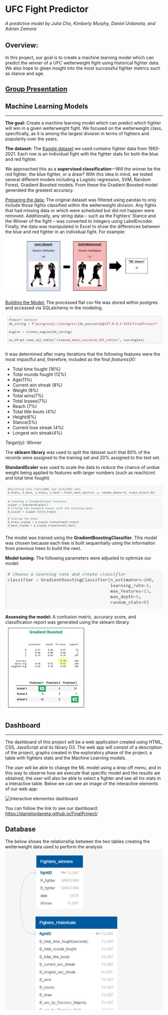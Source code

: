 # UFC Fight Predictor
###### A predictive model by Julia Cho, Kimberly Murphy, Daniel Urdaneta, and Adrian Zamora 

## Overview:
In this project, our goal is to create a machine learning model which can predict the winner of a UFC welterweight fight using historical fighter data.  We also hope to glean insight into the most successful fighter metrics such as stance and age. 

## [Group Presentation](https://docs.google.com/presentation/d/12g6ZuxoMSZnClPs9yp5jP-XTK2Ll4H4IA8F_h0Qpiwc/edit?usp=sharing)

## Machine Learning Models 
---
**The goal:**  Create a machine learning model which can predict which fighter will win in a given welterweight fight. We focused on the welterweight class, specifically, as it is among the largest division in terms of fighters and popularity over the years.  

**The dataset:**  The [Kaggle dataset](https://www.kaggle.com/rajeevw/ufcdata) we used contains fighter data from 1993-2021.  Each row is an individual fight with the fighter stats for both the blue and red fighter.

We approached this as a **supervised classification**—Will the winner be the red fighter, the blue fighter, or a draw?   With this idea in mind, we tested several different models including a Logistic regression, SVM, Random Forest, Gradient Boosted models.  From these the Gradient Boosted model generated the greatest accuracy.

[Preparing the data:](https://github.com/danielurdaneta/FinalProject/blob/e2fc10a1a8b80865a5743e9ff57515cdb10f4159/data_clean_926.ipynb) 
The original dataset was filtered using pandas to only include those fights classified within the welterweight division.  Any fights that had missing data or which were scheduled but did not happen were removed.  Additionally, any string data-- such as the Fighters’ Stance and the Winner of the fight – was converted to integers using LabelEncoder.  Finally, the data was manipulated in Excel to show the differences between the blue and red fighter in an individual fight. 
For example:
 
![image of calculation](https://github.com/danielurdaneta/FinalProject/blob/6ca8d8a994c6ae10f70699ddd2b265146d3dd6bd/Images/stance%20calculation.JPG)

[Building the Model:](https://github.com/danielurdaneta/FinalProject/blob/e2fc10a1a8b80865a5743e9ff57515cdb10f4159/Gradient_Boosted_Trees_Model_wk3_Final.ipynb)
The processed flat csv file was stored within postgres and accessed via SQLalchemy in the modeling.

![image of sqlalchemy](https://github.com/danielurdaneta/FinalProject/blob/884d36b024974074acd7e2a93eb230db089c9d74/Images/SQLAlchemy.JPG)

It was determined after many iterations that the following features were the most impactful and, therefore, included as the final *features(X):* 

 - Total time fought (16%)
 - Total rounds fought (12%)
 - Age(11%)
 - Current win streak (8%)
 - Weight (8%)
 - Total wins(7%)
 - Total losses(7%)
 - Reach (7%)
 - Total title bouts (4%)
 - Height(6%)
 - Stance(5%)
 - Current lose streak (4%)
 - Longest win streak(4%)

*Target(y):* Winner

The **sklearn library** was used to split the dataset such that 80% of the records were assigned to the training set and 20% assigned to the test set.  

**StandardScaler** was used to scale the data to reduce the chance of undue weight being applied to features with larger numbers (such as reach(cm) and total time fought) 

![image of split and scale](https://github.com/danielurdaneta/FinalProject/blob/884d36b024974074acd7e2a93eb230db089c9d74/Images/split%20and%20scale.JPG)

The model was trained using the **GradientBoostingClassifier**.  This model was chosen because each tree is built sequentially using the information from previous trees to build the next.  

**Model tuning:**  The following parameters were adjusted to optimize our model:

![image of model parameters](https://github.com/danielurdaneta/FinalProject/blob/de52beb00279168e6aa64b218980b549768ff931/Images/model%20tuning.JPG)

 
**Assessing the model:** A confusion matric, accuracy score, and classification report was generated using the sklearn library. 
![Image of the results](https://github.com/danielurdaneta/FinalProject/blob/216241c47569e91c64241c442cc01e3cf201a34f/Images/one_model%20accuracy.JPG)


## Dashboard 
---

The dashboard of this project will be a web application created using HTML, CSS, JavaScript and its library D3. The web app will consist of a description of the project, graphs created in the exploratory phase of the project, a table with fighters stats and the Machine Learning models. 

The user will be able to change the ML model using a drop off menu, and in this way to observe how we execute that specific model and the results we obtained, the user will also be able to select a fighter and see all his stats in a interactive table. Below we can see an image of the interactive elements of our web app:


![interactive elementes dashboard](https://user-images.githubusercontent.com/81272629/135006205-e9c9a780-0a93-49c1-b581-d61e4394924f.png)


You can follow the link to see our dashboard: https://danielurdaneta.github.io/FinalProject/







## Database

The below shows the relationship between the two tables creating the welterweight data used to perform the analysis
![ERD.JPG](https://github.com/danielurdaneta/FinalProject/blob/main/Images/ERD.JPG)


